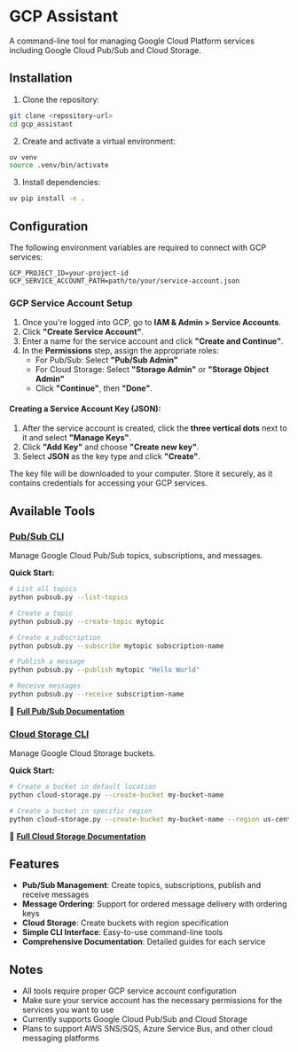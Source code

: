 # GCP Assistant

A command-line tool for managing Google Cloud Platform services including Google Cloud Pub/Sub and Cloud Storage.

## Installation

1. Clone the repository:
```bash
git clone <repository-url>
cd gcp_assistant
```

2. Create and activate a virtual environment:
```bash
uv venv
source .venv/bin/activate
```

3. Install dependencies:
```bash
uv pip install -e .
```

## Configuration

The following environment variables are required to connect with GCP services:

```
GCP_PROJECT_ID=your-project-id
GCP_SERVICE_ACCOUNT_PATH=path/to/your/service-account.json
```

### GCP Service Account Setup

1. Once you're logged into GCP, go to **IAM & Admin > Service Accounts**.
2. Click **"Create Service Account"**.
3. Enter a name for the service account and click **"Create and Continue"**.
4. In the **Permissions** step, assign the appropriate roles:
   - For Pub/Sub: Select **"Pub/Sub Admin"**
   - For Cloud Storage: Select **"Storage Admin"** or **"Storage Object Admin"**
   - Click **"Continue"**, then **"Done"**.

#### Creating a Service Account Key (JSON):

1. After the service account is created, click the **three vertical dots** next to it and select **"Manage Keys"**.
2. Click **"Add Key"** and choose **"Create new key"**.
3. Select **JSON** as the key type and click **"Create"**.

The key file will be downloaded to your computer. Store it securely, as it contains credentials for accessing your GCP services.

## Available Tools

### [Pub/Sub CLI](docs/pubsub.md)

Manage Google Cloud Pub/Sub topics, subscriptions, and messages.

**Quick Start:**
```bash
# List all topics
python pubsub.py --list-topics

# Create a topic
python pubsub.py --create-topic mytopic

# Create a subscription
python pubsub.py --subscribe mytopic subscription-name

# Publish a message
python pubsub.py --publish mytopic "Hello World"

# Receive messages
python pubsub.py --receive subscription-name
```

📖 **[Full Pub/Sub Documentation](docs/pubsub.md)**

### [Cloud Storage CLI](docs/cloud-storage.md)

Manage Google Cloud Storage buckets.

**Quick Start:**
```bash
# Create a bucket in default location
python cloud-storage.py --create-bucket my-bucket-name

# Create a bucket in specific region
python cloud-storage.py --create-bucket my-bucket-name --region us-central1
```

📖 **[Full Cloud Storage Documentation](docs/cloud-storage.md)**

## Features

- **Pub/Sub Management**: Create topics, subscriptions, publish and receive messages
- **Message Ordering**: Support for ordered message delivery with ordering keys
- **Cloud Storage**: Create buckets with region specification
- **Simple CLI Interface**: Easy-to-use command-line tools
- **Comprehensive Documentation**: Detailed guides for each service

## Notes

- All tools require proper GCP service account configuration
- Make sure your service account has the necessary permissions for the services you want to use
- Currently supports Google Cloud Pub/Sub and Cloud Storage
- Plans to support AWS SNS/SQS, Azure Service Bus, and other cloud messaging platforms
